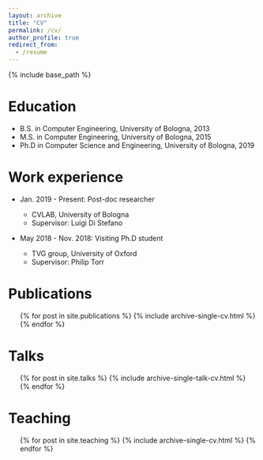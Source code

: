 ```yaml
---
layout: archive
title: "CV"
permalink: /cv/
author_profile: true
redirect_from:
  - /resume
---
```


{% include base_path %}

Education
======
* B.S. in Computer Engineering, University of Bologna, 2013
* M.S. in Computer Engineering, University of Bologna, 2015
* Ph.D in Computer Science and Engineering, University of Bologna, 2019

Work experience
======
* Jan. 2019 - Present: Post-doc researcher
  * CVLAB, University of Bologna
  * Supervisor: Luigi Di Stefano

* May 2018 - Nov. 2018: Visiting Ph.D student 
  * TVG group, University of Oxford
  * Supervisor: Philip Torr


Publications
======
  <ul>{% for post in site.publications %}
    {% include archive-single-cv.html %}
  {% endfor %}</ul>
  
Talks
======
  <ul>{% for post in site.talks %}
    {% include archive-single-talk-cv.html %}
  {% endfor %}</ul>
  
Teaching
======
  <ul>{% for post in site.teaching %}
    {% include archive-single-cv.html %}
  {% endfor %}</ul>
  
